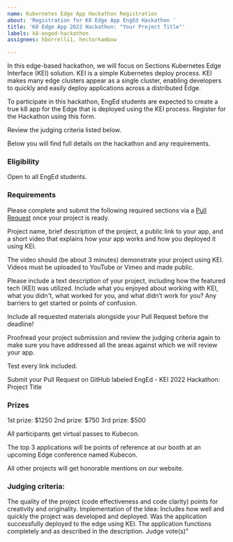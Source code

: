 ```yaml
---
name: Kubernetes Edge App Hackathon Registration
about: 'Registration for K8 Edge App EngEd Hackathon '
title: 'K8 Edge App 2022 Hackathon: "Your Project Title"'
labels: k8-enged-hackathon
assignees: hborrelli1, hectorkambow

---
```


In this edge-based hackathon, we will focus on Sections Kubernetes Edge Interface (KEI) solution. KEI is a simple Kubernetes deploy process. KEI makes many edge clusters appear as a single cluster, enabling developers to quickly and easily deploy applications across a distributed Edge.

To participate in this hackathon, EngEd students are expected to create a true k8 app for the Edge that is deployed using the KEI process. Register for the Hackathon using this form.

Review the judging criteria listed below.

Below you will find full details on the hackathon and any requirements.

### Eligibility
Open to all EngEd students.

### Requirements
Please complete and submit the following required sections via a [Pull Request](https://github.com/section-engineering-education/engineering-education/compare) once your project is ready. 

Project name, brief description of the project, a public link to your app, and a short video that explains how your app works and how you deployed it using KEI. 

The video should (be about 3 minutes) demonstrate your project using KEI. Videos must be uploaded to YouTube or Vimeo and made public.

Please include a text description of your project, including how the featured tech (KEI) was utilized. Include what you enjoyed about working with KEI, what you didn't, what worked for you, and what didn’t work for you? Any barriers to get started or points of confusion.

Include all requested materials alongside your Pull Request before the deadline!

Proofread your project submission and review the judging criteria again to make sure you have addressed all the areas against which we will review your app.

Test every link included.

Submit your Pull Request on GitHub labeled EngEd - KEI 2022 Hackathon: Project Title

### Prizes
1st prize: $1250
2nd prize: $750
3rd prize: $500

All participants get virtual passes to Kubecon.

The top 3 applications will be points of reference at our booth at an upcoming Edge conference named Kubecon. 

All other projects will get honorable mentions on our website.

### Judging criteria: 
The quality of the project (code effectiveness and code clarity) points for creativity and originality.
Implementation of the Idea: Includes how well and quickly the project was developed and deployed.
Was the application successfully deployed to the edge using KEI.
The application functions completely and as described in the description.
Judge vote(s)”
